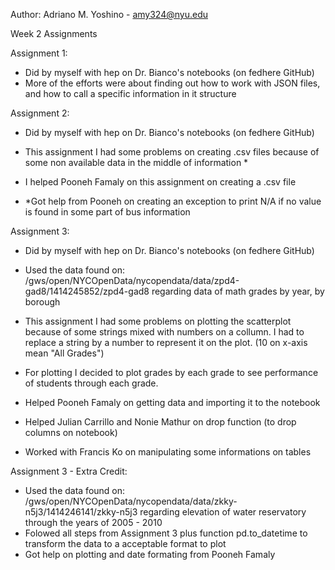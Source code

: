 Author: Adriano M. Yoshino - amy324@nyu.edu

Week 2 Assignments

Assignment 1: 
- Did by myself with hep on Dr. Bianco's notebooks (on fedhere GitHub)
- More of the efforts were about finding out how to work with JSON files, and how to call a specific information in it structure

Assignment 2:
- Did by myself with hep on Dr. Bianco's notebooks (on fedhere GitHub)
- This assignment I had some problems on creating .csv files because of some non available data in the middle of information *

- I helped Pooneh Famaly on this assignment on creating a .csv file
- *Got help from Pooneh on creating an exception to print N/A if no value is found in some part of bus information

Assignment 3:
- Did by myself with hep on Dr. Bianco's notebooks (on fedhere GitHub)
- Used the data found on: /gws/open/NYCOpenData/nycopendata/data/zpd4-gad8/1414245852/zpd4-gad8 regarding data of 
math grades by year, by borough
- This assignment I had some problems on plotting the scatterplot because of some strings mixed with numbers on a collumn.
I had to replace a string by a number to represent it on the plot. (10 on x-axis mean "All Grades")
- For plotting I decided to plot grades by each grade to see performance of students through each grade.

- Helped Pooneh Famaly on getting data and importing it to the notebook
- Helped Julian Carrillo and Nonie Mathur on drop function (to drop columns on notebook)
- Worked with Francis Ko on manipulating some informations on tables

Assignment 3 - Extra Credit:
- Used the data found on: /gws/open/NYCOpenData/nycopendata/data/zkky-n5j3/1414246141/zkky-n5j3 regarding elevation of water reservatory through the years of 2005 - 2010
- Folowed all steps from Assignment 3 plus function pd.to_datetime to transform the data to a acceptable format to plot
- Got help on plotting and date formating from Pooneh Famaly


